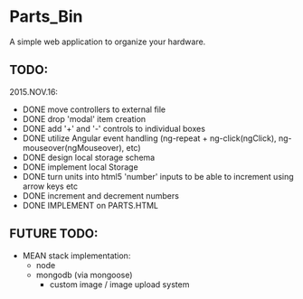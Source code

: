 # Parts_Bin
A simple web application to organize your hardware.

## TODO:

2015.NOV.16:
- DONE move controllers to external file
- DONE drop 'modal' item creation
- DONE add '+' and '-' controls to individual boxes
- DONE utilize Angular event handling (ng-repeat + ng-click(ngClick), ng-mouseover(ngMouseover), etc)
- DONE design local storage schema
- DONE implement local Storage 
- DONE turn units into html5 'number' inputs to be able to increment using arrow keys etc
- DONE increment and decrement numbers
- DONE IMPLEMENT on PARTS.HTML

## FUTURE TODO:
- MEAN stack implementation:
    - node
    - mongodb (via mongoose)
        - custom image / image upload system

